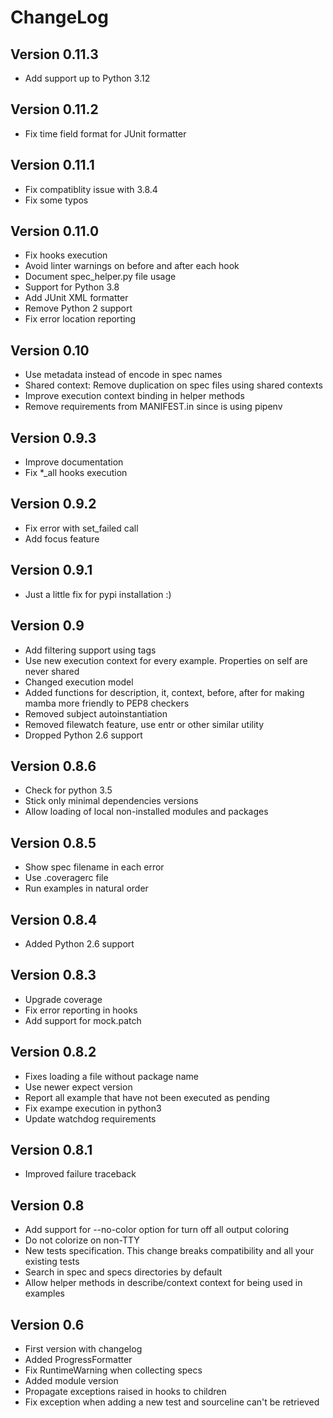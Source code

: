 # ChangeLog

## Version 0.11.3

* Add support up to Python 3.12

## Version 0.11.2

* Fix time field format for JUnit formatter

## Version 0.11.1

* Fix compatiblity issue with 3.8.4
* Fix some typos

## Version 0.11.0

* Fix hooks execution
* Avoid linter warnings on before and after each hook
* Document spec_helper.py file usage
* Support for Python 3.8
* Add JUnit XML formatter
* Remove Python 2 support
* Fix error location reporting

## Version 0.10

* Use metadata instead of encode in spec names
* Shared context: Remove duplication on spec files using shared contexts
* Improve execution context binding in helper methods
* Remove requirements from MANIFEST.in since is using pipenv

## Version 0.9.3

* Improve documentation
* Fix *_all hooks execution

## Version 0.9.2

* Fix error with set_failed call
* Add focus feature

## Version 0.9.1

* Just a little fix for pypi installation :)

## Version 0.9

* Add filtering support using tags
* Use new execution context for every example. Properties on self are never shared
* Changed execution model
* Added functions for description, it, context, before, after for making mamba more friendly to PEP8 checkers
* Removed subject autoinstantiation
* Removed filewatch feature, use entr or other similar utility
* Dropped Python 2.6 support

## Version 0.8.6

* Check for python 3.5
* Stick only minimal dependencies versions
* Allow loading of local non-installed modules and packages

## Version 0.8.5

* Show spec filename in each error
* Use .coveragerc file
* Run examples in natural order

## Version 0.8.4

* Added Python 2.6 support

## Version 0.8.3

* Upgrade coverage
* Fix error reporting in hooks
* Add support for mock.patch

## Version 0.8.2

* Fixes loading a file without package name
* Use newer expect version
* Report all example that have not been executed as pending
* Fix exampe execution in python3
* Update watchdog requirements

## Version 0.8.1

* Improved failure traceback

## Version 0.8

* Add support for --no-color option for turn off all output coloring
* Do not colorize on non-TTY
* New tests specification. This change breaks compatibility and all your existing tests
* Search in spec and specs directories by default
* Allow helper methods in describe/context context for being used in examples

## Version 0.6

* First version with changelog
* Added ProgressFormatter
* Fix RuntimeWarning when collecting specs
* Added module version
* Propagate exceptions raised in hooks to children
* Fix exception when adding a new test and sourceline can't be retrieved
